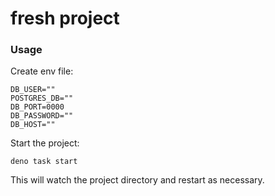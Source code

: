 # fresh project

### Usage

Create env file:

```
DB_USER=""
POSTGRES_DB=""
DB_PORT=0000
DB_PASSWORD=""
DB_HOST=""
```

Start the project:

```
deno task start
```

This will watch the project directory and restart as necessary.
